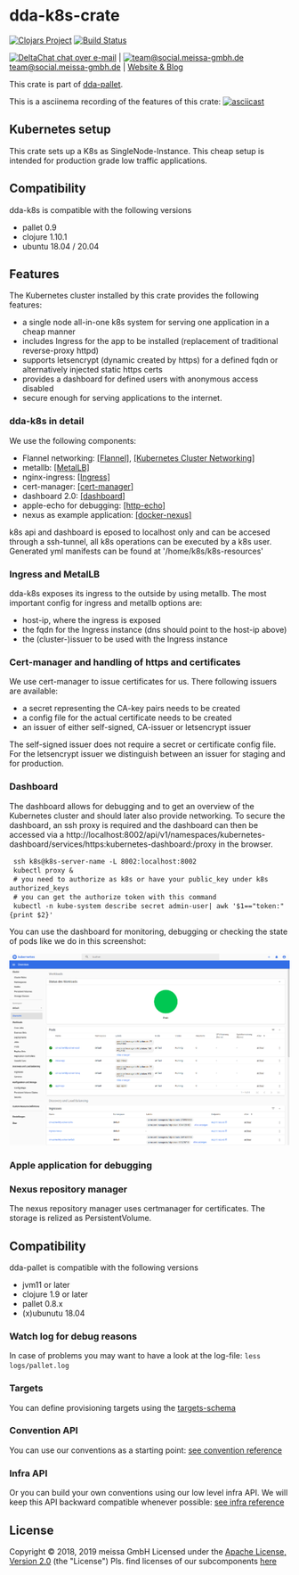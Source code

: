 # dda-k8s-crate
[![Clojars Project](https://img.shields.io/clojars/v/dda/dda-k8s-crate.svg)](https://clojars.org/dda/dda-k8s-crate)
[![Build Status](https://travis-ci.org/DomainDrivenArchitecture/dda-k8s-crate.svg?branch=master)](https://travis-ci.org/DomainDrivenArchitecture/dda-k8s-crate)

[<img src="https://domaindrivenarchitecture.org/img/delta-chat.svg" width=20 alt="DeltaChat"> chat over e-mail](mailto:buero@meissa-gmbh.de?subject=community-chat) | [<img src="https://meissa-gmbh.de/img/community/Mastodon_Logotype.svg" width=20 alt="team@social.meissa-gmbh.de"> team@social.meissa-gmbh.de](https://social.meissa-gmbh.de/@team) | [Website & Blog](https://domaindrivenarchitecture.org)

This crate is part of [dda-pallet](https://domaindrivenarchitecture.org/pages/dda-pallet/).

This is a asciinema recording of the features of this crate:
[![asciicast](https://asciinema.org/a/329800.svg)](https://asciinema.org/a/329800)

## Kubernetes setup

This crate sets up a K8s as SingleNode-Instance. This cheap setup is intended for production grade low traffic applications.

## Compatibility
dda-k8s is compatible with the following versions

* pallet 0.9
* clojure 1.10.1
* ubuntu 18.04 / 20.04

## Features

The Kubernetes cluster installed by this crate provides the following features:
* a single node all-in-one k8s system for serving one application in a cheap manner
* includes Ingress for the app to be installed (replacement of traditional reverse-proxy httpd)
* supports letsencrypt (dynamic created by https) for a defined fqdn or alternatively injected static https certs
* provides a dashboard for defined users with anonymous access disabled
* secure enough for serving applications to the internet.

### dda-k8s in detail

We use the following components:
* Flannel networking: [[Flannel]](https://github.com/coreos/flannel#flannel), [[Kubernetes Cluster Networking]](https://kubernetes.io/docs/concepts/cluster-administration/networking/)
* metallb: [[MetalLB]](https://metallb.universe.tf/)
* nginx-ingress: [[Ingress]](https://kubernetes.io/docs/concepts/services-networking/Ingress/)
* cert-manager: [[cert-manager]](tps://github.com/jetstack/cert-manager)
* dashboard 2.0: [[dashboard]](https://github.com/kubernetes/dashboard/)
* apple-echo for debugging: [[http-echo]](https://github.com/hashicorp/http-echo)
* nexus as example application: [[docker-nexus]](https://github.com/sonatype/docker-nexus)

k8s api and dashboard is eposed to localhost only and can be accesed through a ssh-tunnel, all k8s operations can be executed by a k8s user. Generated yml manifests can be found at '/home/k8s/k8s-resources'

### Ingress and MetalLB

dda-k8s exposes its ingress to the outside by using metallb. The most important config for ingress and metallb options are:
* host-ip, where the ingress is exposed
* the fqdn for the Ingress instance (dns should point to the host-ip above)
* the (cluster-)issuer to be used with the Ingress instance

### Cert-manager and handling of https and certificates

We use cert-manager to issue certificates for us. There following issuers are available:
* a secret representing the CA-key pairs needs to be created
* a config file for the actual certificate needs to be created
* an issuer of either self-signed, CA-issuer or letsencrypt issuer

The self-signed issuer does not require a secret or certificate config file. For the letsencrypt issuer we distinguish between an issuer for staging and for production.

### Dashboard

The dashboard allows for debugging and to get an overview of the Kubernetes cluster and should later also provide networking. To secure the dashboard, an ssh proxy is required and the dashboard can then be accessed via a http://localhost:8002/api/v1/namespaces/kubernetes-dashboard/services/https:kubernetes-dashboard:/proxy in the browser.

```
 ssh k8s@k8s-server-name -L 8002:localhost:8002
 kubectl proxy &
 # you need to authorize as k8s or have your public_key under k8s authorized_keys
 # you can get the authorize token with this command
 kubectl -n kube-system describe secret admin-user| awk '$1=="token:"{print $2}'
 ```

 You can use the dashboard for monitoring, debugging or checking the state of pods like we do in this screenshot:

 ![](doc/dashboard_screenshot.png)

### Apple application for debugging



### Nexus repository manager

The nexus repository manager uses certmanager for certificates. The storage is relized as PersistentVolume.

## Compatibility
dda-pallet is compatible with the following versions
* jvm11 or later
* clojure 1.9 or later
* pallet 0.8.x
* (x)ubunutu 18.04

### Watch log for debug reasons
In case of problems you may want to have a look at the log-file:
`less logs/pallet.log`

### Targets

You can define provisioning targets using the [targets-schema](https://github.com/DomainDrivenArchitecture/dda-pallet-commons/blob/master/doc/existing_spec.md)

### Convention API

You can use our conventions as a starting point:
[see convention reference](doc/reference_convention.md)

### Infra API

Or you can build your own conventions using our low level infra API. We will keep this API backward compatible whenever possible:
[see infra reference](doc/reference_infra.md)

## License

Copyright © 2018, 2019 meissa GmbH
Licensed under the [Apache License, Version 2.0](LICENSE) (the "License")
Pls. find licenses of our subcomponents [here](doc/SUBCOMPONENT_LICENSE)
